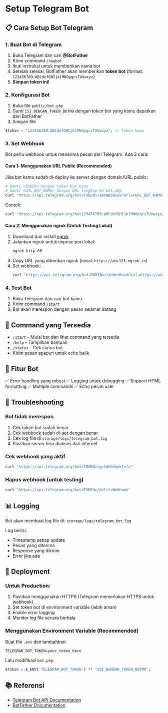 # Setup Telegram Bot

## 📋 Cara Setup Bot Telegram

### 1. Buat Bot di Telegram
1. Buka Telegram dan cari **@BotFather**
2. Kirim command `/newbot`
3. Ikuti instruksi untuk memberikan nama bot
4. Setelah selesai, BotFather akan memberikan **token bot** (format: `123456789:ABCdefGHIjklMNOpqrsTUVwxyz`)
5. **Simpan token ini!**

### 2. Konfigurasi Bot
1. Buka file `public/bot.php`
2. Ganti `ISI_DENGAN_TOKEN_BOTMU` dengan token bot yang kamu dapatkan dari BotFather
3. Simpan file

```php
$token = "123456789:ABCdefGHIjklMNOpqrsTUVwxyz"; // Token kamu
```

### 3. Set Webhook
Bot perlu webhook untuk menerima pesan dari Telegram. Ada 2 cara:

#### Cara 1: Menggunakan URL Public (Recommended)
Jika bot kamu sudah di-deploy ke server dengan domain/URL public:

```bash
# Ganti <TOKEN> dengan token bot kamu
# Ganti <URL_BOT_KAMU> dengan URL lengkap ke bot.php
curl "https://api.telegram.org/bot<TOKEN>/setWebhook?url=<URL_BOT_KAMU>"
```

Contoh:
```bash
curl "https://api.telegram.org/bot123456789:ABCdefGHIjklMNOpqrsTUVwxyz/setWebhook?url=https://domainkamu.com/bot.php"
```

#### Cara 2: Menggunakan ngrok (Untuk Testing Lokal)
1. Download dan install [ngrok](https://ngrok.com/)
2. Jalankan ngrok untuk expose port lokal:
   ```bash
   ngrok http 80
   ```
3. Copy URL yang diberikan ngrok (misal: `https://abc123.ngrok.io`)
4. Set webhook:
   ```bash
   curl "https://api.telegram.org/bot<TOKEN>/setWebhook?url=https://abc123.ngrok.io/bot.php"
   ```

### 4. Test Bot
1. Buka Telegram dan cari bot kamu
2. Kirim command `/start`
3. Bot akan merespon dengan pesan selamat datang

## 🤖 Command yang Tersedia

- `/start` - Mulai bot dan lihat command yang tersedia
- `/help` - Tampilkan bantuan
- `/status` - Cek status bot
- Kirim pesan apapun untuk echo balik

## 📝 Fitur Bot

✅ Error handling yang robust
✅ Logging untuk debugging
✅ Support HTML formatting
✅ Multiple commands
✅ Echo pesan user

## 🔧 Troubleshooting

### Bot tidak merespon
1. Cek token bot sudah benar
2. Cek webhook sudah di-set dengan benar
3. Cek log file di `storage/logs/telegram_bot.log`
4. Pastikan server bisa diakses dari internet

### Cek webhook yang aktif
```bash
curl "https://api.telegram.org/bot<TOKEN>/getWebhookInfo"
```

### Hapus webhook (untuk testing)
```bash
curl "https://api.telegram.org/bot<TOKEN>/deleteWebhook"
```

## 📊 Logging

Bot akan membuat log file di: `storage/logs/telegram_bot.log`

Log berisi:
- Timestamp setiap update
- Pesan yang diterima
- Response yang dikirim
- Error jika ada

## 🚀 Deployment

### Untuk Production:
1. Pastikan menggunakan HTTPS (Telegram memerlukan HTTPS untuk webhook)
2. Set token bot di environment variable (lebih aman)
3. Enable error logging
4. Monitor log file secara berkala

### Menggunakan Environment Variable (Recommended)
Buat file `.env` dan tambahkan:
```
TELEGRAM_BOT_TOKEN=your_token_here
```

Lalu modifikasi `bot.php`:
```php
$token = $_ENV['TELEGRAM_BOT_TOKEN'] ?? "ISI_DENGAN_TOKEN_BOTMU";
```

## 📚 Referensi

- [Telegram Bot API Documentation](https://core.telegram.org/bots/api)
- [BotFather Documentation](https://core.telegram.org/bots#6-botfather)


